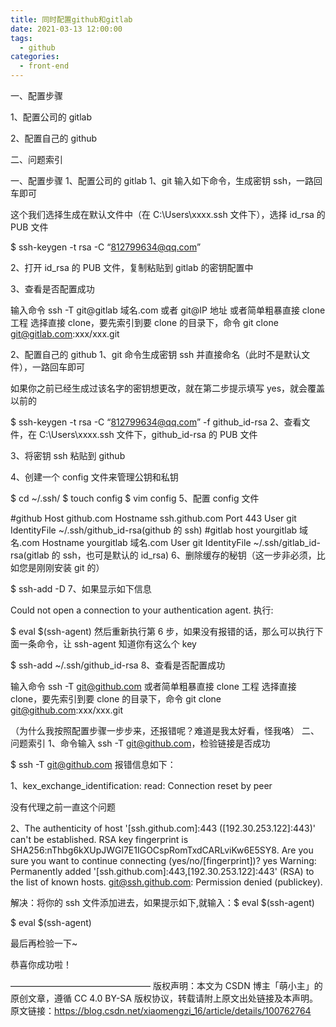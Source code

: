 ```yaml
---
title: 同时配置github和gitlab
date: 2021-03-13 12:00:00
tags:
  - github
categories:
  - front-end
---
```


一、配置步骤

1、配置公司的 gitlab

2、配置自己的 github

二、问题索引

一、配置步骤
1、配置公司的 gitlab
1、git 输入如下命令，生成密钥 ssh，一路回车即可

这个我们选择生成在默认文件中（在 C:\Users\xxxx\.ssh 文件下），选择 id_rsa 的 PUB 文件

\$ ssh-keygen -t rsa -C “812799634@qq.com”

2、打开 id_rsa 的 PUB 文件，复制粘贴到 gitlab 的密钥配置中

3、查看是否配置成功

输入命令 ssh -T git@gitlab 域名.com 或者 git@IP 地址
或者简单粗暴直接 clone 工程
选择直接 clone，要先索引到要 clone 的目录下，命令 git clone git@gitlab.com:xxx/xxx.git

2、配置自己的 github
1、git 命令生成密钥 ssh 并直接命名（此时不是默认文件），一路回车即可

如果你之前已经生成过该名字的密钥想更改，就在第二步提示填写 yes，就会覆盖以前的

\$ ssh-keygen -t rsa -C “812799634@qq.com” -f github_id-rsa
2、查看文件，在 C:\Users\xxxx\.ssh 文件下，github_id-rsa 的 PUB 文件

3、将密钥 ssh 粘贴到 github

4、创建一个 config 文件来管理公钥和私钥

$ cd ~/.ssh/
$ touch config
\$ vim config
5、配置 config 文件

#github
Host github.com
Hostname ssh.github.com
Port 443
User git
IdentityFile ~/.ssh/github_id-rsa(github 的 ssh)
#gitlab
host yourgitlab 域名.com
Hostname yourgitlab 域名.com
User git
IdentityFile ~/.ssh/gitlab_id-rsa(gitlab 的 ssh，也可是默认的 id_rsa)
6、删除缓存的秘钥（这一步非必须，比如您是刚刚安装 git 的）

\$ ssh-add -D
7、如果显示如下信息

Could not open a connection to your authentication agent.
执行:

$ eval $(ssh-agent)
然后重新执行第 6 步，如果没有报错的话，那么可以执行下面一条命令，让 ssh-agent 知道你有这么个 key

\$ ssh-add ~/.ssh/github_id-rsa
8、查看是否配置成功

输入命令 ssh -T git@github.com
或者简单粗暴直接 clone 工程
选择直接 clone，要先索引到要 clone 的目录下，命令 git clone git@github.com:xxx/xxx.git

（为什么我按照配置步骤一步步来，还报错呢？难道是我太好看，怪我咯）
二、问题索引
1、命令输入 ssh -T git@github.com，检验链接是否成功

\$ ssh -T git@github.com
报错信息如下：

1、kex_exchange_identification: read: Connection reset by peer

没有代理之前一直这个问题

2、The authenticity of host '[ssh.github.com]:443 ([192.30.253.122]:443)' can't be established.
RSA key fingerprint is SHA256:nThbg6kXUpJWGl7E1IGOCspRomTxdCARLviKw6E5SY8.
Are you sure you want to continue connecting (yes/no/[fingerprint])? yes
Warning: Permanently added '[ssh.github.com]:443,[192.30.253.122]:443' (RSA) to the list of known hosts.
git@ssh.github.com: Permission denied (publickey).

解决：将你的 ssh 文件添加进去，如果提示如下,就输入：$ eval $(ssh-agent)

$ eval $(ssh-agent)

最后再检验一下~

恭喜你成功啦！

————————————————
版权声明：本文为 CSDN 博主「萌小主」的原创文章，遵循 CC 4.0 BY-SA 版权协议，转载请附上原文出处链接及本声明。
原文链接：https://blog.csdn.net/xiaomengzi_16/article/details/100762764
